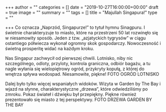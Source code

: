 +++
author = ""
categories = []
date = "2019-10-27T16:00:00+00:00"
draft = true
image = ""
summary = ""
tags = []
title = "Majullah Singapura!"
type = ""

+++
Co oznacza „Naprzód, Singapurze!” to tytuł hymnu Sinagpuru. I świetnie charakteryzuje to miasto, które na przestrzeni 50 lat rozwinęło się w niesamowity sposób. Jeden z tzw. „azjatyckich tygrysów” w ciągu ostantiego półwiecza wykonał ogromny skok gospodarczy. Nowoczesność i świetną prosperitę widać na każdym kroku.

Nas Singapur zachwycił od pierwszej chwili. Lotnisko, niby nic szczególnego, odloty, przyloty, kontrola graniczna, odbiór bagażu, a tu nagle wyłania się wielopiętrowy ogród, przykryty kopułą, z której do wnętrza spływa wodospad. Niesamowite, piękne! FOTO OGRÓD LOTNISKO 

Dalej było tylko więcej wspaniałych widoków. Wizyta w Garden by The Bay i wjazd na słynne, charakterystyczne „drzewa”, które odwiedziliśmy po zmroku. Pokaz świateł i dźwięku był przepiękny. Piękne również prezentowało się miasto z tej perspektywy. FOTO DRZEWA GARDEN BY THE BAY